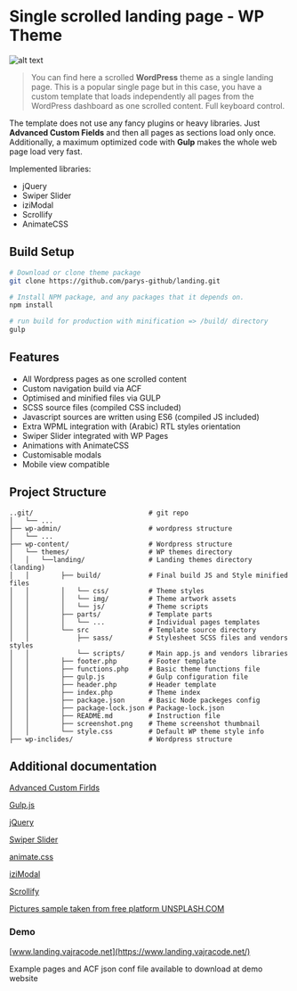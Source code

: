 # Single scrolled landing page - WP Theme

![alt text](https://github.com/parys-github/landing/blob/master/screenshot.png "Screenshot")

>You can find here a scrolled **WordPress** theme as a single landing page.
This is a popular single page but in this case, you have a custom template that loads independently all pages from the WordPress dashboard as one scrolled content. Full keyboard control.

The template does not use any fancy plugins or heavy libraries. Just **Advanced Custom Fields** and then all pages as sections load only once. Additionally, a maximum optimized code with **Gulp** makes the whole web page load very fast.

Implemented libraries:
* jQuery
* Swiper Slider
* iziModal
* Scrollify
* AnimateCSS

## Build Setup

``` bash
# Download or clone theme package
git clone https://github.com/parys-github/landing.git

# Install NPM package, and any packages that it depends on.
npm install

# run build for production with minification => /build/ directory
gulp

```

## Features
* All Wordpress pages as one scrolled content
* Custom navigation build via ACF
* Optimised and minified files via GULP
* SCSS source files (compiled CSS included)
* Javascript sources are written using ES6 (compiled JS included)
* Extra WPML integration with (Arabic) RTL styles orientation
* Swiper Slider integrated with WP Pages
* Animations with AnimateCSS
* Customisable modals
* Mobile view compatible

## Project Structure
```
..git/                             # git repo
│   └── ...
├── wp-admin/                      # wordpress structure
│   └── ...
├── wp-content/                    # Wordpress structure
│   └── themes/                    # WP themes directory
│   │   └──landing/                # Landing themes directory (landing)
│   │        ├── build/            # Final build JS and Style minified files
│   │        │   └── css/          # Theme styles
│   │        │   └── img/          # Theme artwork assets
│   │        │   └── js/           # Theme scripts
│   │        ├── parts/            # Template parts
│   │        │   └── ...           # Individual pages templates
│   │        └── src               # Template source directory
│   │            ├── sass/         # Stylesheet SCSS files and vendors styles
│   │            └── scripts/      # Main app.js and vendors libraries
│   │        ├── footer.php        # Footer template
│   │        ├── functions.php     # Basic theme functions file
│   │        ├── gulp.js           # Gulp configuration file
│   │        ├── header.php        # Header template
│   │        ├── index.php         # Theme index
│   │        ├── package.json      # Basic Node packeges config
│   │        ├── package-lock.json # Package-lock.json
│   │        ├── README.md         # Instruction file
│   │        ├── screenshot.png    # Theme screenshot thumbnail
│   │        └── style.css         # Default WP theme style info
├── wp-inclides/                   # Wordpress structure
```

## Additional documentation

[Advanced Custom Firlds](https://www.advancedcustomfields.com/)

[Gulp.js](https://gulpjs.com/)

[jQuery](https://jquery.com/)

[Swiper Slider](http://idangero.us/swiper/)

[animate.css](https://daneden.github.io/animate.css/)

[iziModal](http://izimodal.marcelodolce.com/)

[Scrollify](https://projects.lukehaas.me/scrollify/#home)

[Pictures sample taken from free platform UNSPLASH.COM](https://unsplash.com/)


### Demo

[www.landing.vajracode.net](https://www.landing.vajracode.net/)

Example pages and ACF json conf file available to download at demo website


